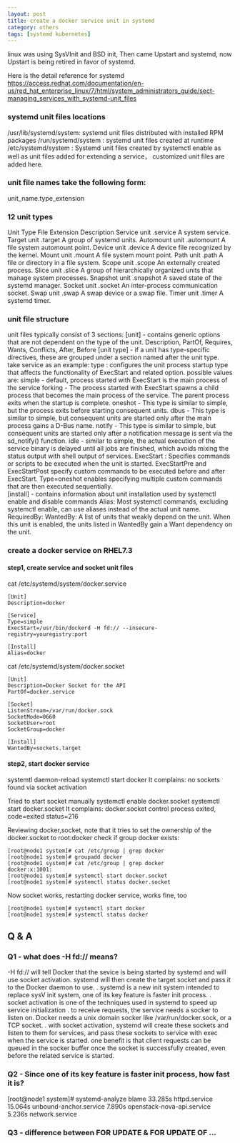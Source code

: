 ```yaml
---
layout: post
title: create a docker service unit in systemd   
category: others
tags: [systemd kubernetes]
---
```


linux was using SysVInit and BSD init, Then came Upstart and systemd, now Upstart is being retired in favor of systemd.   

Here is the detail reference for systemd   
https://access.redhat.com/documentation/en-us/red_hat_enterprise_linux/7/html/system_administrators_guide/sect-managing_services_with_systemd-unit_files

### systemd unit files locations 
/usr/lib/systemd/system: systemd unit files distributed with installed RPM packages 
/run/systemd/system    : systemd unit files created at runtime
/etc/systemd/system    : Systemd unit files created by systemctl enable as well as unit files added for extending a service， customized unit files are added here. 

### unit file names take the following form: 
   unit_name.type_extension 
### 12 unit types  
Unit Type	    File Extension	Description
Service unit	.service	    A system service.
Target unit	    .target	        A group of systemd units.
Automount unit	.automount	    A file system automount point.
Device unit	    .device	        A device file recognized by the kernel.
Mount unit	    .mount	        A file system mount point.
Path unit	    .path	        A file or directory in a file system.
Scope unit	    .scope	        An externally created process.
Slice unit	    .slice	        A group of hierarchically organized units that manage system processes.
Snapshot unit	.snapshot	    A saved state of the systemd manager.
Socket unit	    .socket	        An inter-process communication socket.
Swap unit	    .swap	        A swap device or a swap file.
Timer unit	    .timer	        A systemd timer.

### unit file structure 
   unit files typically consist of 3 sections: 
   [unit] -  contains generic options that are not dependent on the type of the unit.
    Description, PartOf, Requires, Wants, Conflicts, After, Before 
   [unit type] - if a unit has type-specific directives, these are grouped under a section named after the unit type. 
    take service as an example: 
    type : configures the unit process startup type that affects the functionality of ExecStart and related option. possible values are: 
        simple - default, process started with ExecStart is the main process of the service 
        forking - The process started with ExecStart spawns a child process that becomes the main process of the service. The parent process exits when the startup is complete.
        oneshot - This type is similar to simple, but the process exits before starting consequent units.
        dbus -  This type is similar to simple, but consequent units are started only after the main process gains a D-Bus name.
        notify - This type is similar to simple, but consequent units are started only after a notification message is sent via the sd_notify() function.
        idle - similar to simple, the actual execution of the service binary is delayed until all jobs are finished, which avoids mixing the status output with shell output of services.
    ExecStart : Specifies commands or scripts to be executed when the unit is started. ExecStartPre and ExecStartPost specify custom commands to be executed before and after ExecStart. 
        Type=oneshot enables specifying multiple custom commands that are then executed sequentially.             
   [install] -  contains information about unit installation used by systemctl enable and disable commands
     Alias: Most systemctl commands, excluding systemctl enable, can use aliases instead of the actual unit name.
     RequiredBy: 
     WantedBy: A list of units that weakly depend on the unit. When this unit is enabled, the units listed in WantedBy gain a Want dependency on the unit.


### create a docker service on RHEL7.3 
#### step1, create service and socket unit files 
cat /etc/systemd/system/docker.service
```
[Unit]
Description=docker

[Service]
Type=simple
ExecStart=/usr/bin/dockerd -H fd:// --insecure-registry=youregistry:port

[Install]
Alias=docker
```

cat /etc/systemd/system/docker.socket
```
[Unit]
Description=Docker Socket for the API
PartOf=docker.service

[Socket]
ListenStream=/var/run/docker.sock
SocketMode=0660
SocketUser=root
SocketGroup=docker

[Install]
WantedBy=sockets.target
```
#### step2, start docker service 
systemtl daemon-reload 
systemctl start docker 
It complains:  no sockets found via socket activation 

Tried to start socket manually
systemctl enable docker.socket
systemctl start docker.socket
It complains: docker.socket control process exited, code=exited status=216

Reviewing docker,socket, note that it tries to set the ownership of the docker.socket to root:docker
check if group docker exists: 
```
[root@node1 system]# cat /etc/group | grep docker
[root@node1 system]# groupadd docker
[root@node1 system]# cat /etc/group | grep docker
docker:x:1001:
[root@node1 system]# systemctl start docker.socket
[root@node1 system]# systemctl status docker.socket
```
Now socket works, restarting docker service, works fine, too 
```
[root@node1 system]# systemctl start docker
[root@node1 system]# systemctl status docker
```

## Q & A   

### Q1 -  what does -H fd:// means?
-H fd:// will tell Docker that the sevice is being started by systemd and will use socket activation. 
systemd will then create the target socket and pass it to the Docker daemon to use. 
. systemd is a new init system intended to replace sysV init system, one of its key feature is faster init process. 
. socket activation is one of the techniques used in systemd to speed up service initialization 
. to receive requests, the service needs a socker to listen on. Docker needs a unix domain socker like /var/run/docker.sock, or a TCP socket. 
. with socket activation, systemd will create these sockets and listen to them for services, and pass these sockets to service 
  with exec when the service is started. one benefit is that client requests can be queued in the socker buffer once the socket is 
  successfully created, even before the related service is started.   
  
### Q2 -  Since one of its key feature is faster init process, how fast it is? 
[root@node1 system]# systemd-analyze blame
         33.285s httpd.service
         15.064s unbound-anchor.service
          7.890s openstack-nova-api.service
          5.236s network.service
  
### Q3 -  difference between FOR UPDATE & FOR UPDATE OF ... 
